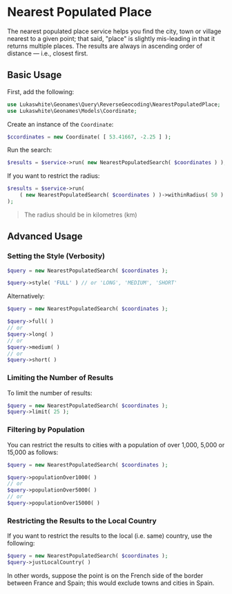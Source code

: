 # Nearest Populated Place

The nearest populated place service helps you find the city, town or village nearest to a given point; that said, "place" is slightly mis-leading in that it returns multiple places. The results are always in ascending order of distance &mdash; i.e., closest first.

## Basic Usage

First, add the following:

```php
use Lukaswhite\Geonames\Query\ReverseGeocoding\NearestPopulatedPlace;
use Lukaswhite\Geonames\Models\Coordinate;
```

Create an instance of the `Coordinate`:

```php
$ccordinates = new Coordinate( [ 53.41667, -2.25 ] );
```

Run the search:

```php
$results = $service->run( new NearestPopulatedSearch( $coordinates ) );
```

If you want to restrict the radius:

```php
$results = $service->run( 
    ( new NearestPopulatedSearch( $coordinates ) )->withinRadius( 50 ) 
);
```

> The radius should be in kilometres (km)

## Advanced Usage

### Setting the Style (Verbosity)

```php
$query = new NearestPopulatedSearch( $coordinates );

$query->style( 'FULL' ) // or 'LONG', 'MEDIUM', 'SHORT'
```

Alternatively:

```php
$query = new NearestPopulatedSearch( $coordinates );

$query->full( )
// or
$query->long( )
// or
$query->medium( )
// or
$query->short( )
```

### Limiting the Number of Results

To limit the number of results:

```php
$query = new NearestPopulatedSearch( $coordinates );
$query->limit( 25 );
```

### Filtering by Population

You can restrict the results to cities with a population of over 1,000, 5,000 or 15,000 as follows: 

```php
$query = new NearestPopulatedSearch( $coordinates );

$query->populationOver1000( )
// or
$query->populationOver5000( )
// or
$query->populationOver15000( )
```

### Restricting the Results to the Local Country

If you want to restrict the results to the local (i.e. same) country, use the following:

```php
$query = new NearestPopulatedSearch( $coordinates );
$query->justLocalCountry( )
```

In other words, suppose the point is on the French side of the border between France and Spain; this would exclude towns and cities in Spain.